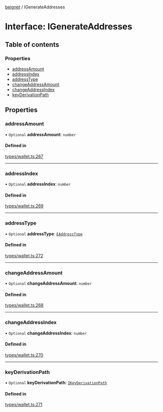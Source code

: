 [beignet](../README.md) / IGenerateAddresses

# Interface: IGenerateAddresses

## Table of contents

### Properties

- [addressAmount](IGenerateAddresses.md#addressamount)
- [addressIndex](IGenerateAddresses.md#addressindex)
- [addressType](IGenerateAddresses.md#addresstype)
- [changeAddressAmount](IGenerateAddresses.md#changeaddressamount)
- [changeAddressIndex](IGenerateAddresses.md#changeaddressindex)
- [keyDerivationPath](IGenerateAddresses.md#keyderivationpath)

## Properties

### addressAmount

• `Optional` **addressAmount**: `number`

#### Defined in

[types/wallet.ts:267](https://github.com/synonymdev/beignet/blob/7c83290/src/types/wallet.ts#L267)

___

### addressIndex

• `Optional` **addressIndex**: `number`

#### Defined in

[types/wallet.ts:269](https://github.com/synonymdev/beignet/blob/7c83290/src/types/wallet.ts#L269)

___

### addressType

• `Optional` **addressType**: [`EAddressType`](../enums/EAddressType.md)

#### Defined in

[types/wallet.ts:272](https://github.com/synonymdev/beignet/blob/7c83290/src/types/wallet.ts#L272)

___

### changeAddressAmount

• `Optional` **changeAddressAmount**: `number`

#### Defined in

[types/wallet.ts:268](https://github.com/synonymdev/beignet/blob/7c83290/src/types/wallet.ts#L268)

___

### changeAddressIndex

• `Optional` **changeAddressIndex**: `number`

#### Defined in

[types/wallet.ts:270](https://github.com/synonymdev/beignet/blob/7c83290/src/types/wallet.ts#L270)

___

### keyDerivationPath

• `Optional` **keyDerivationPath**: [`IKeyDerivationPath`](IKeyDerivationPath.md)

#### Defined in

[types/wallet.ts:271](https://github.com/synonymdev/beignet/blob/7c83290/src/types/wallet.ts#L271)
